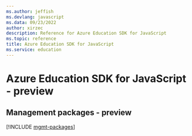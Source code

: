 ```yaml
---
ms.author: jeffish
ms.devlang: javascript
ms.data: 09/23/2022
author: xirzec
description: Reference for Azure Education SDK for JavaScript
ms.topic: reference
title: Azure Education SDK for JavaScript
ms.service: education
---
```

# Azure Education SDK for JavaScript - preview

## Management packages - preview
[!INCLUDE [mgmt-packages](education-mgmt-index.md)]